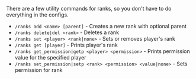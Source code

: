 There are a few utility commands for ranks, so you don't have to do everything in the configs.

* `/ranks add <name> [parent]` - Creates a new rank with optional parent
* `/ranks delete|del <rank>` - Deletes a rank
* `/ranks set <player> <rank|none>` - Sets or removes player's rank
* `/ranks get [player]` - Prints player's rank
* `/ranks get_permission|getp <player> <permission>` - Prints permission value for the specified player
* `/ranks set_permission|setp <rank> <permission> <value|none>` - Sets permission for rank

